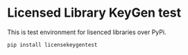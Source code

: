 # Licensed Library KeyGen test

This is test environment for lisenced libraries over PyPi.

```pip install licensekeygentest```

